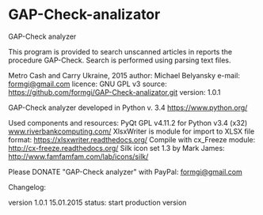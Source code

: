 # GAP-Check-analizator

GAP-Check analyzer

This program is provided to search unscanned articles in reports the procedure GAP-Check. Search is performed using parsing text files.

Metro Cash and Carry Ukraine, 2015 author: Michael Belyansky e-mail: formgi@gmail.com licence: GNU GPL v3 source: https://github.com/formgi/GAP-Check-analizator.git version: 1.0.1

GAP-Check analyzer developed in Python v. 3.4 https://www.python.org/

Used components and resources:
PyQt GPL v4.11.2 for Python v3.4 (x32) www.riverbankcomputing.com/
XlsxWriter is module for import to XLSX file format: https://xlsxwriter.readthedocs.org/
Compile with cx_Freeze module: http://cx-freeze.readthedocs.org/
Silk icon set 1.3 by Mark James: http://www.famfamfam.com/lab/icons/silk/

Please DONATE "GAP-Check analyzer" with PayPal: formgi@gmail.com

Changelog:

version 1.0.1 15.01.2015 status: start production version
